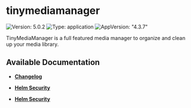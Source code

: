 # tinymediamanager

![Version: 5.0.2](https://img.shields.io/badge/Version-5.0.2-informational?style=flat-square) ![Type: application](https://img.shields.io/badge/Type-application-informational?style=flat-square) ![AppVersion: "4.3.7"](https://img.shields.io/badge/AppVersion-"4.3.7"-informational?style=flat-square)

TinyMediaManager is a full featured media manager to organize and clean up your media library.

## Available Documentation

- [**Changelog**](CHANGELOG)

- [**Helm Security**](container-security)

- [**Helm Security**](helm-security)

